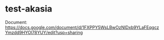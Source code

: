 # test-akasia

Document: https://docs.google.com/document/d/1FXPPY5WsLBwOzNIDxb9YLaFEqgczYmzdd9HYOl78YUY/edit?usp=sharing
